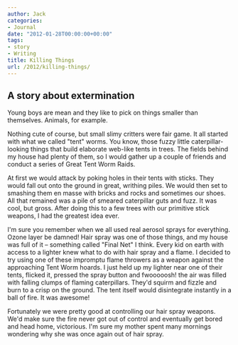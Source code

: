 ```yaml
---
author: Jack
categories:
- Journal
date: "2012-01-28T00:00:00+00:00"
tags:
- story
- Writing
title: Killing Things
url: /2012/killing-things/
---
```


## A story about extermination
          
Young boys are mean and they like to pick on things smaller than themselves. Animals, for example.

Nothing cute of course, but small slimy critters were fair game. It all started with what we called "tent" worms. You know, those fuzzy little caterpillar-looking things that build elaborate web-like tents in trees. The fields behind my house had plenty of them, so I would gather up a couple of friends and conduct a series of Great Tent Worm Raids.

At first we would attack by poking holes in their tents with sticks. They would fall out onto the ground in great, writhing piles. We would then set to smashing them en masse with bricks and rocks and sometimes our shoes. All that remained was a pile of smeared caterpillar guts and fuzz. It was cool, but gross. After doing this to a few trees with our primitive stick weapons, I had the greatest idea ever.

I'm sure you remember when we all used real aerosol sprays for everything. Ozone layer be damned! Hair spray was one of those things, and my house was full of it &#8211; something called "Final Net" I think. Every kid on earth with access to a lighter knew what to do with hair spray and a flame. I decided to try using one of these impromptu flame throwers as a weapon against the approaching Tent Worm hoards. I just held up my lighter near one of their tents, flicked it, pressed the spray button and fwooooosh! the air was filled with falling clumps of flaming caterpillars. They'd squirm and fizzle and burn to a crisp on the ground. The tent itself would disintegrate instantly in a ball of fire. It was awesome!

Fortunately we were pretty good at controlling our hair spray weapons. We'd make sure the fire never got out of control and eventually get bored and head home, victorious. I'm sure my mother spent many mornings wondering why she was once again out of hair spray.
